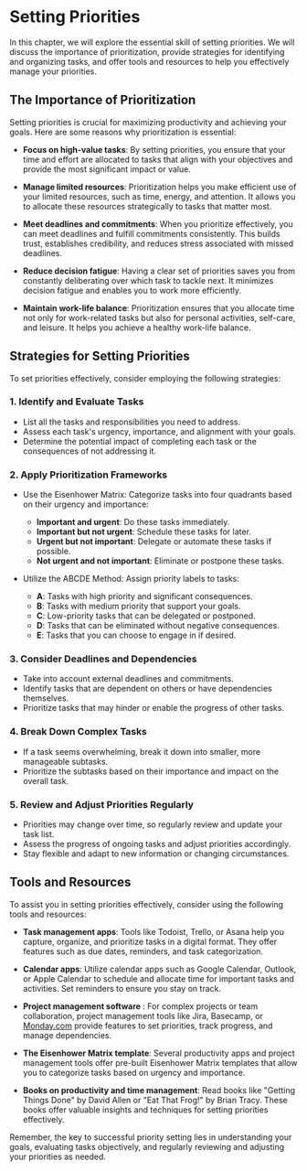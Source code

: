 Setting Priorities
=============================

In this chapter, we will explore the essential skill of setting priorities. We will discuss the importance of prioritization, provide strategies for identifying and organizing tasks, and offer tools and resources to help you effectively manage your priorities.

The Importance of Prioritization
--------------------------------

Setting priorities is crucial for maximizing productivity and achieving your goals. Here are some reasons why prioritization is essential:

* **Focus on high-value tasks**: By setting priorities, you ensure that your time and effort are allocated to tasks that align with your objectives and provide the most significant impact or value.

* **Manage limited resources**: Prioritization helps you make efficient use of your limited resources, such as time, energy, and attention. It allows you to allocate these resources strategically to tasks that matter most.

* **Meet deadlines and commitments**: When you prioritize effectively, you can meet deadlines and fulfill commitments consistently. This builds trust, establishes credibility, and reduces stress associated with missed deadlines.

* **Reduce decision fatigue**: Having a clear set of priorities saves you from constantly deliberating over which task to tackle next. It minimizes decision fatigue and enables you to work more efficiently.

* **Maintain work-life balance**: Prioritization ensures that you allocate time not only for work-related tasks but also for personal activities, self-care, and leisure. It helps you achieve a healthy work-life balance.

Strategies for Setting Priorities
---------------------------------

To set priorities effectively, consider employing the following strategies:

### 1. **Identify and Evaluate Tasks**

* List all the tasks and responsibilities you need to address.
* Assess each task's urgency, importance, and alignment with your goals.
* Determine the potential impact of completing each task or the consequences of not addressing it.

### 2. **Apply Prioritization Frameworks**

* Use the Eisenhower Matrix: Categorize tasks into four quadrants based on their urgency and importance:

  * **Important and urgent**: Do these tasks immediately.
  * **Important but not urgent**: Schedule these tasks for later.
  * **Urgent but not important**: Delegate or automate these tasks if possible.
  * **Not urgent and not important**: Eliminate or postpone these tasks.
* Utilize the ABCDE Method: Assign priority labels to tasks:

  * **A**: Tasks with high priority and significant consequences.
  * **B**: Tasks with medium priority that support your goals.
  * **C**: Low-priority tasks that can be delegated or postponed.
  * **D**: Tasks that can be eliminated without negative consequences.
  * **E**: Tasks that you can choose to engage in if desired.

### 3. **Consider Deadlines and Dependencies**

* Take into account external deadlines and commitments.
* Identify tasks that are dependent on others or have dependencies themselves.
* Prioritize tasks that may hinder or enable the progress of other tasks.

### 4. **Break Down Complex Tasks**

* If a task seems overwhelming, break it down into smaller, more manageable subtasks.
* Prioritize the subtasks based on their importance and impact on the overall task.

### 5. **Review and Adjust Priorities Regularly**

* Priorities may change over time, so regularly review and update your task list.
* Assess the progress of ongoing tasks and adjust priorities accordingly.
* Stay flexible and adapt to new information or changing circumstances.

Tools and Resources
-------------------

To assist you in setting priorities effectively, consider using the following tools and resources:

* **Task management apps**: Tools like Todoist, Trello, or Asana help you capture, organize, and prioritize tasks in a digital format. They offer features such as due dates, reminders, and task categorization.

* **Calendar apps**: Utilize calendar apps such as Google Calendar, Outlook, or Apple Calendar to schedule and allocate time for important tasks and activities. Set reminders to ensure you stay on track.

* **Project management software** : For complex projects or team collaboration, project management tools like Jira, Basecamp, or [Monday.com](http://Monday.com) provide features to set priorities, track progress, and manage dependencies.

* **The Eisenhower Matrix template**: Several productivity apps and project management tools offer pre-built Eisenhower Matrix templates that allow you to categorize tasks based on urgency and importance.

* **Books on productivity and time management**: Read books like "Getting Things Done" by David Allen or "Eat That Frog!" by Brian Tracy. These books offer valuable insights and techniques for setting priorities effectively.

Remember, the key to successful priority setting lies in understanding your goals, evaluating tasks objectively, and regularly reviewing and adjusting your priorities as needed.
